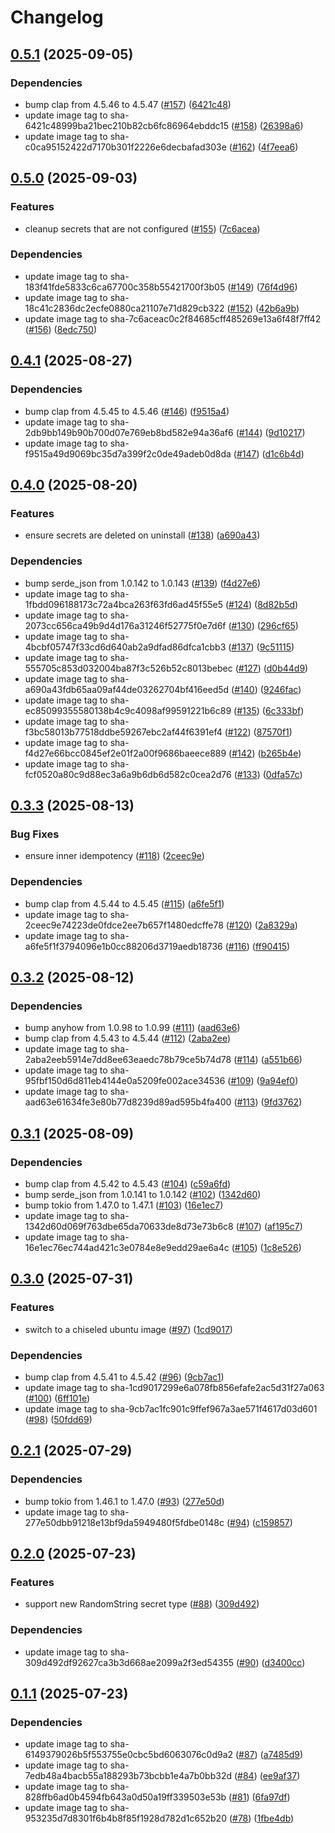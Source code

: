 # Changelog

## [0.5.1](https://github.com/jneuff/idempotent-secrets/compare/v0.5.0...v0.5.1) (2025-09-05)


### Dependencies

* bump clap from 4.5.46 to 4.5.47 ([#157](https://github.com/jneuff/idempotent-secrets/issues/157)) ([6421c48](https://github.com/jneuff/idempotent-secrets/commit/6421c48999ba21bec210b82cb6fc86964ebddc15))
* update image tag to sha-6421c48999ba21bec210b82cb6fc86964ebddc15 ([#158](https://github.com/jneuff/idempotent-secrets/issues/158)) ([26398a6](https://github.com/jneuff/idempotent-secrets/commit/26398a6c97629e243cbe480cfc0b29b5f3553e89))
* update image tag to sha-c0ca95152422d7170b301f2226e6decbafad303e ([#162](https://github.com/jneuff/idempotent-secrets/issues/162)) ([4f7eea6](https://github.com/jneuff/idempotent-secrets/commit/4f7eea677cafc7c959bfcfc30d7bf429b77cd06d))

## [0.5.0](https://github.com/jneuff/idempotent-secrets/compare/v0.4.1...v0.5.0) (2025-09-03)


### Features

* cleanup secrets that are not configured ([#155](https://github.com/jneuff/idempotent-secrets/issues/155)) ([7c6acea](https://github.com/jneuff/idempotent-secrets/commit/7c6aceac0c2f84685cff485269e13a6f48f7ff42))


### Dependencies

* update image tag to sha-183f41fde5833c6ca67700c358b55421700f3b05 ([#149](https://github.com/jneuff/idempotent-secrets/issues/149)) ([76f4d96](https://github.com/jneuff/idempotent-secrets/commit/76f4d96863f686dce97c66abd01204c116f709c3))
* update image tag to sha-18c41c2836dc2ecfe0880ca21107e71d829cb322 ([#152](https://github.com/jneuff/idempotent-secrets/issues/152)) ([42b6a9b](https://github.com/jneuff/idempotent-secrets/commit/42b6a9ba22cb0f566f70e5ccd6f45be9d84289f3))
* update image tag to sha-7c6aceac0c2f84685cff485269e13a6f48f7ff42 ([#156](https://github.com/jneuff/idempotent-secrets/issues/156)) ([8edc750](https://github.com/jneuff/idempotent-secrets/commit/8edc750fbfee0782c980883da67cf214884e1e64))

## [0.4.1](https://github.com/jneuff/idempotent-secrets/compare/v0.4.0...v0.4.1) (2025-08-27)


### Dependencies

* bump clap from 4.5.45 to 4.5.46 ([#146](https://github.com/jneuff/idempotent-secrets/issues/146)) ([f9515a4](https://github.com/jneuff/idempotent-secrets/commit/f9515a49d9069bc35d7a399f2c0de49adeb0d8da))
* update image tag to sha-2db9bb149b90b700d07e769eb8bd582e94a36af6 ([#144](https://github.com/jneuff/idempotent-secrets/issues/144)) ([9d10217](https://github.com/jneuff/idempotent-secrets/commit/9d10217784bb8bd81a756906e9660bdf7f134817))
* update image tag to sha-f9515a49d9069bc35d7a399f2c0de49adeb0d8da ([#147](https://github.com/jneuff/idempotent-secrets/issues/147)) ([d1c6b4d](https://github.com/jneuff/idempotent-secrets/commit/d1c6b4d8445af5b5e7dc8fc46bbc082802ae9325))

## [0.4.0](https://github.com/jneuff/idempotent-secrets/compare/v0.3.3...v0.4.0) (2025-08-20)


### Features

* ensure secrets are deleted on uninstall ([#138](https://github.com/jneuff/idempotent-secrets/issues/138)) ([a690a43](https://github.com/jneuff/idempotent-secrets/commit/a690a43fdb65aa09af44de03262704bf416eed5d))


### Dependencies

* bump serde_json from 1.0.142 to 1.0.143 ([#139](https://github.com/jneuff/idempotent-secrets/issues/139)) ([f4d27e6](https://github.com/jneuff/idempotent-secrets/commit/f4d27e66bcc0845ef2e01f2a00f9686baeece889))
* update image tag to sha-1fbdd096188173c72a4bca263f63fd6ad45f55e5 ([#124](https://github.com/jneuff/idempotent-secrets/issues/124)) ([8d82b5d](https://github.com/jneuff/idempotent-secrets/commit/8d82b5df82c3af524f5facb06a64a6e26c5d79cf))
* update image tag to sha-2073cc656ca49b9d4d176a31246f52775f0e7d6f ([#130](https://github.com/jneuff/idempotent-secrets/issues/130)) ([296cf65](https://github.com/jneuff/idempotent-secrets/commit/296cf655e47393fef14742c5783cba1ea2b53bfc))
* update image tag to sha-4bcbf05747f33cd6d640ab2a9dfad86dfca1cbb3 ([#137](https://github.com/jneuff/idempotent-secrets/issues/137)) ([9c51115](https://github.com/jneuff/idempotent-secrets/commit/9c511151696e3114526e139fe0f96b631d4c8484))
* update image tag to sha-555705c853d032004ba87f3c526b52c8013bebec ([#127](https://github.com/jneuff/idempotent-secrets/issues/127)) ([d0b44d9](https://github.com/jneuff/idempotent-secrets/commit/d0b44d9ad6d16f99bb9d30a80bc3d4864a1c8872))
* update image tag to sha-a690a43fdb65aa09af44de03262704bf416eed5d ([#140](https://github.com/jneuff/idempotent-secrets/issues/140)) ([9246fac](https://github.com/jneuff/idempotent-secrets/commit/9246fac77302496d4eb522708e0db4193e3300b2))
* update image tag to sha-ec85099355580138b4c9c4098af99591221b6c89 ([#135](https://github.com/jneuff/idempotent-secrets/issues/135)) ([6c333bf](https://github.com/jneuff/idempotent-secrets/commit/6c333bf2c6a2c47fc36fbad11b573592c903ae35))
* update image tag to sha-f3bc58013b77518ddbe59267ebc2af44f6391ef4 ([#122](https://github.com/jneuff/idempotent-secrets/issues/122)) ([87570f1](https://github.com/jneuff/idempotent-secrets/commit/87570f149d3eab12d13987ed977f23c536630c1c))
* update image tag to sha-f4d27e66bcc0845ef2e01f2a00f9686baeece889 ([#142](https://github.com/jneuff/idempotent-secrets/issues/142)) ([b265b4e](https://github.com/jneuff/idempotent-secrets/commit/b265b4e56c7a4862298159f1c518167c850b8cfd))
* update image tag to sha-fcf0520a80c9d88ec3a6a9b6db6d582c0cea2d76 ([#133](https://github.com/jneuff/idempotent-secrets/issues/133)) ([0dfa57c](https://github.com/jneuff/idempotent-secrets/commit/0dfa57c35f27799edf81d436fc2f39355d995c0b))

## [0.3.3](https://github.com/jneuff/idempotent-secrets/compare/v0.3.2...v0.3.3) (2025-08-13)


### Bug Fixes

* ensure inner idempotency ([#118](https://github.com/jneuff/idempotent-secrets/issues/118)) ([2ceec9e](https://github.com/jneuff/idempotent-secrets/commit/2ceec9e74223de0fdce2ee7b657f1480edcffe78))


### Dependencies

* bump clap from 4.5.44 to 4.5.45 ([#115](https://github.com/jneuff/idempotent-secrets/issues/115)) ([a6fe5f1](https://github.com/jneuff/idempotent-secrets/commit/a6fe5f1f3794096e1b0cc88206d3719aedb18736))
* update image tag to sha-2ceec9e74223de0fdce2ee7b657f1480edcffe78 ([#120](https://github.com/jneuff/idempotent-secrets/issues/120)) ([2a8329a](https://github.com/jneuff/idempotent-secrets/commit/2a8329add85f5f4fa989e8b43090b9c8415da499))
* update image tag to sha-a6fe5f1f3794096e1b0cc88206d3719aedb18736 ([#116](https://github.com/jneuff/idempotent-secrets/issues/116)) ([ff90415](https://github.com/jneuff/idempotent-secrets/commit/ff90415768ce2129eacbad62c501e8730a1d608f))

## [0.3.2](https://github.com/jneuff/idempotent-secrets/compare/v0.3.1...v0.3.2) (2025-08-12)


### Dependencies

* bump anyhow from 1.0.98 to 1.0.99 ([#111](https://github.com/jneuff/idempotent-secrets/issues/111)) ([aad63e6](https://github.com/jneuff/idempotent-secrets/commit/aad63e61634fe3e80b77d8239d89ad595b4fa400))
* bump clap from 4.5.43 to 4.5.44 ([#112](https://github.com/jneuff/idempotent-secrets/issues/112)) ([2aba2ee](https://github.com/jneuff/idempotent-secrets/commit/2aba2eeb5914e7dd8ee63eaedc78b79ce5b74d78))
* update image tag to sha-2aba2eeb5914e7dd8ee63eaedc78b79ce5b74d78 ([#114](https://github.com/jneuff/idempotent-secrets/issues/114)) ([a551b66](https://github.com/jneuff/idempotent-secrets/commit/a551b66a866d078a1083925e4c2ac2fed486ea37))
* update image tag to sha-95fbf150d6d811eb4144e0a5209fe002ace34536 ([#109](https://github.com/jneuff/idempotent-secrets/issues/109)) ([9a94ef0](https://github.com/jneuff/idempotent-secrets/commit/9a94ef01d686c33b705c6beeef74c1c1cc0bc17c))
* update image tag to sha-aad63e61634fe3e80b77d8239d89ad595b4fa400 ([#113](https://github.com/jneuff/idempotent-secrets/issues/113)) ([9fd3762](https://github.com/jneuff/idempotent-secrets/commit/9fd37628c91d882a8703b8a0d466e365cf1dcbef))

## [0.3.1](https://github.com/jneuff/idempotent-secrets/compare/v0.3.0...v0.3.1) (2025-08-09)


### Dependencies

* bump clap from 4.5.42 to 4.5.43 ([#104](https://github.com/jneuff/idempotent-secrets/issues/104)) ([c59a6fd](https://github.com/jneuff/idempotent-secrets/commit/c59a6fd726ee4a34941217d17f625dcabafc5c99))
* bump serde_json from 1.0.141 to 1.0.142 ([#102](https://github.com/jneuff/idempotent-secrets/issues/102)) ([1342d60](https://github.com/jneuff/idempotent-secrets/commit/1342d60d069f763dbe65da70633de8d73e73b6c8))
* bump tokio from 1.47.0 to 1.47.1 ([#103](https://github.com/jneuff/idempotent-secrets/issues/103)) ([16e1ec7](https://github.com/jneuff/idempotent-secrets/commit/16e1ec76ec744ad421c3e0784e8e9edd29ae6a4c))
* update image tag to sha-1342d60d069f763dbe65da70633de8d73e73b6c8 ([#107](https://github.com/jneuff/idempotent-secrets/issues/107)) ([af195c7](https://github.com/jneuff/idempotent-secrets/commit/af195c756e37f17e63ad9b4f62fd448776c83bf8))
* update image tag to sha-16e1ec76ec744ad421c3e0784e8e9edd29ae6a4c ([#105](https://github.com/jneuff/idempotent-secrets/issues/105)) ([1c8e526](https://github.com/jneuff/idempotent-secrets/commit/1c8e526a8ed0ec8a8aa9134036a65f0a075a724d))

## [0.3.0](https://github.com/jneuff/idempotent-secrets/compare/v0.2.1...v0.3.0) (2025-07-31)


### Features

* switch to a chiseled ubuntu image ([#97](https://github.com/jneuff/idempotent-secrets/issues/97)) ([1cd9017](https://github.com/jneuff/idempotent-secrets/commit/1cd9017299e6a078fb856efafe2ac5d31f27a063))


### Dependencies

* bump clap from 4.5.41 to 4.5.42 ([#96](https://github.com/jneuff/idempotent-secrets/issues/96)) ([9cb7ac1](https://github.com/jneuff/idempotent-secrets/commit/9cb7ac1fc901c9ffef967a3ae571f4617d03d601))
* update image tag to sha-1cd9017299e6a078fb856efafe2ac5d31f27a063 ([#100](https://github.com/jneuff/idempotent-secrets/issues/100)) ([6ff101e](https://github.com/jneuff/idempotent-secrets/commit/6ff101efc7de62ef2d2c3c9d32dc3b292ba1ee0b))
* update image tag to sha-9cb7ac1fc901c9ffef967a3ae571f4617d03d601 ([#98](https://github.com/jneuff/idempotent-secrets/issues/98)) ([50fdd69](https://github.com/jneuff/idempotent-secrets/commit/50fdd69a8b6237f614f477edc35297dd8f883ad7))

## [0.2.1](https://github.com/jneuff/idempotent-secrets/compare/v0.2.0...v0.2.1) (2025-07-29)


### Dependencies

* bump tokio from 1.46.1 to 1.47.0 ([#93](https://github.com/jneuff/idempotent-secrets/issues/93)) ([277e50d](https://github.com/jneuff/idempotent-secrets/commit/277e50dbb91218e13bf9da5949480f5fdbe0148c))
* update image tag to sha-277e50dbb91218e13bf9da5949480f5fdbe0148c ([#94](https://github.com/jneuff/idempotent-secrets/issues/94)) ([c159857](https://github.com/jneuff/idempotent-secrets/commit/c159857b33e6c99a146a8234182aefd5ccb15a4c))

## [0.2.0](https://github.com/jneuff/idempotent-secrets/compare/v0.1.1...v0.2.0) (2025-07-23)


### Features

* support new RandomString secret type ([#88](https://github.com/jneuff/idempotent-secrets/issues/88)) ([309d492](https://github.com/jneuff/idempotent-secrets/commit/309d492df92627ca3b3d668ae2099a2f3ed54355))


### Dependencies

* update image tag to sha-309d492df92627ca3b3d668ae2099a2f3ed54355 ([#90](https://github.com/jneuff/idempotent-secrets/issues/90)) ([d3400cc](https://github.com/jneuff/idempotent-secrets/commit/d3400cc167e8b1348b6d0c238e4976d1f3f902f8))

## [0.1.1](https://github.com/jneuff/idempotent-secrets/compare/v0.1.0...v0.1.1) (2025-07-23)


### Dependencies

* update image tag to sha-6149379026b5f553755e0cbc5bd6063076c0d9a2 ([#87](https://github.com/jneuff/idempotent-secrets/issues/87)) ([a7485d9](https://github.com/jneuff/idempotent-secrets/commit/a7485d924737e7bc0793c0808aca636db2deb7a5))
* update image tag to sha-7edb48a4bacb55a188293b73bcbb1e4a7b0bb32d ([#84](https://github.com/jneuff/idempotent-secrets/issues/84)) ([ee9af37](https://github.com/jneuff/idempotent-secrets/commit/ee9af37e0093616260cf966a58cc6cbd8786ba95))
* update image tag to sha-828ffb6ad0b4594fb643a0d50a19ff339503e53b ([#81](https://github.com/jneuff/idempotent-secrets/issues/81)) ([6fa97df](https://github.com/jneuff/idempotent-secrets/commit/6fa97df9b9e7f1aca95d9d054908d30155fc82aa))
* update image tag to sha-953235d7d8301f6b4b8f85f1928d782d1c652b20 ([#78](https://github.com/jneuff/idempotent-secrets/issues/78)) ([1fbe4db](https://github.com/jneuff/idempotent-secrets/commit/1fbe4db985b971100d51d18597600a8e9997b5c7))
